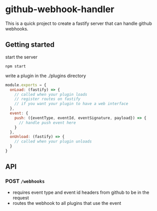 # github-webhook-handler

This is a quick project to create a fastify server that can handle github webhooks.

## Getting started
start the server
```
npm start
```

write a plugin in the ./plugins directory
```javascript
module.exports = {
  onLoad: (fastify) => {
    // called when your plugin loads
    // register routes on fastify
    // if you want your plugin to have a web interface
  },
  event: {
    push: ({eventType, eventId, eventSignature, payload}) => {
      // handle push event here
    }
  },
  onUnload: (fastify) => {
    // called when your plugin unloads
  }
}
```

## API
### POST `/webhooks`
- requires event type and event id headers from github to be in the request
- routes the webhook to all plugins that use the event
